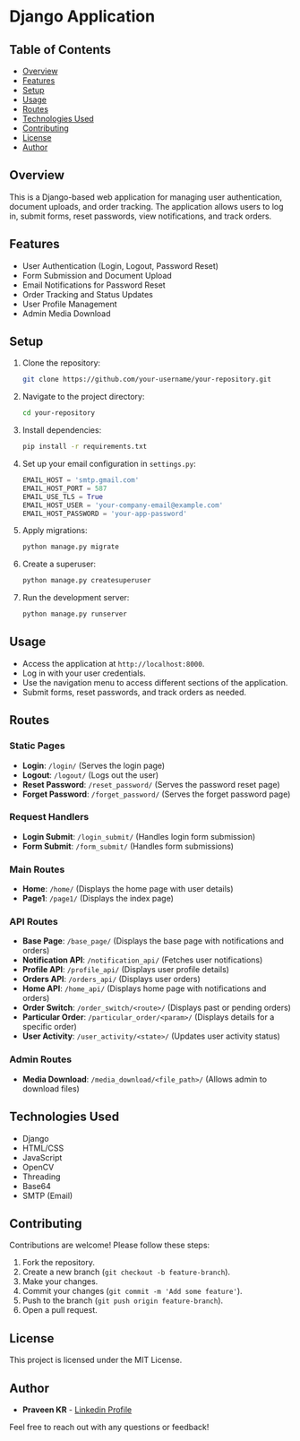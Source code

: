 # Django Application

## Table of Contents

- [Overview](#overview)
- [Features](#features)
- [Setup](#setup)
- [Usage](#usage)
- [Routes](#routes)
- [Technologies Used](#technologies-used)
- [Contributing](#contributing)
- [License](#license)
- [Author](#author)

## Overview

This is a Django-based web application for managing user authentication, document uploads, and order tracking. The application allows users to log in, submit forms, reset passwords, view notifications, and track orders.

## Features

- User Authentication (Login, Logout, Password Reset)
- Form Submission and Document Upload
- Email Notifications for Password Reset
- Order Tracking and Status Updates
- User Profile Management
- Admin Media Download

## Setup

1. Clone the repository:

   ```sh
   git clone https://github.com/your-username/your-repository.git
   ```

2. Navigate to the project directory:

   ```sh
   cd your-repository
   ```

3. Install dependencies:

   ```sh
   pip install -r requirements.txt
   ```

4. Set up your email configuration in `settings.py`:

   ```python
   EMAIL_HOST = 'smtp.gmail.com'
   EMAIL_HOST_PORT = 587
   EMAIL_USE_TLS = True
   EMAIL_HOST_USER = 'your-company-email@example.com'
   EMAIL_HOST_PASSWORD = 'your-app-password'
   ```

5. Apply migrations:

   ```sh
   python manage.py migrate
   ```

6. Create a superuser:

   ```sh
   python manage.py createsuperuser
   ```

7. Run the development server:
   ```sh
   python manage.py runserver
   ```

## Usage

- Access the application at `http://localhost:8000`.
- Log in with your user credentials.
- Use the navigation menu to access different sections of the application.
- Submit forms, reset passwords, and track orders as needed.

## Routes

### Static Pages

- **Login**: `/login/` (Serves the login page)
- **Logout**: `/logout/` (Logs out the user)
- **Reset Password**: `/reset_password/` (Serves the password reset page)
- **Forget Password**: `/forget_password/` (Serves the forget password page)

### Request Handlers

- **Login Submit**: `/login_submit/` (Handles login form submission)
- **Form Submit**: `/form_submit/` (Handles form submissions)

### Main Routes

- **Home**: `/home/` (Displays the home page with user details)
- **Page1**: `/page1/` (Displays the index page)

### API Routes

- **Base Page**: `/base_page/` (Displays the base page with notifications and orders)
- **Notification API**: `/notification_api/` (Fetches user notifications)
- **Profile API**: `/profile_api/` (Displays user profile details)
- **Orders API**: `/orders_api/` (Displays user orders)
- **Home API**: `/home_api/` (Displays home page with notifications and orders)
- **Order Switch**: `/order_switch/<route>/` (Displays past or pending orders)
- **Particular Order**: `/particular_order/<param>/` (Displays details for a specific order)
- **User Activity**: `/user_activity/<state>/` (Updates user activity status)

### Admin Routes

- **Media Download**: `/media_download/<file_path>/` (Allows admin to download files)

## Technologies Used

- Django
- HTML/CSS
- JavaScript
- OpenCV
- Threading
- Base64
- SMTP (Email)

## Contributing

Contributions are welcome! Please follow these steps:

1. Fork the repository.
2. Create a new branch (`git checkout -b feature-branch`).
3. Make your changes.
4. Commit your changes (`git commit -m 'Add some feature'`).
5. Push to the branch (`git push origin feature-branch`).
6. Open a pull request.

## License

This project is licensed under the MIT License.

## Author

- **Praveen KR** - [Linkedin Profile](https://www.linkedin.com/in/mepraveenkr/)

Feel free to reach out with any questions or feedback!
